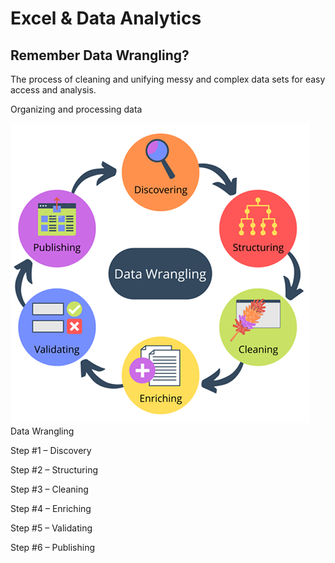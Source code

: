 # Excel & Data Analytics

## Remember Data Wrangling?

The process of cleaning and unifying messy and complex data sets for easy access and analysis.

Organizing and processing data

![Data Wrangling](./img/DataWranglingSteps.png)
Data Wrangling

  Step #1 – Discovery

  Step #2 – Structuring

  Step #3 – Cleaning

  Step #4 – Enriching

  Step #5 – Validating

  Step #6 – Publishing
